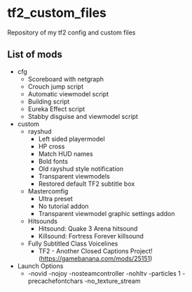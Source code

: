 # tf2_custom_files
Repository of my tf2 config and custom files
## List of mods
* cfg
  * Scoreboard with netgraph
  * Crouch jump script
  * Automatic viewmodel script
  * Building script
  * Eureka Effect script
  * Stabby disguise and viewmodel script
* custom
  * rayshud
    * Left sided playermodel
    * HP cross
	* Match HUD names
	* Bold fonts
	* Old rayshud style notification
    * Transparent viewmodels
	* Restored default TF2 subtitle box
  * Mastercomfig
    * Ultra preset
    * No tutorial addon
    * Transparent viewmodel graphic settings addon
  * Hitsounds
    * Hitsound: Quake 3 Arena hitsound
    * Killsound: Fortress Forever killsound
  * Fully Subtitled Class Voicelines
    * TF2 - Another Closed Captions Project! (https://gamebanana.com/mods/25151)
* Launch Options
  * -novid -nojoy -nosteamcontroller -nohltv -particles 1 -precachefontchars -no_texture_stream
